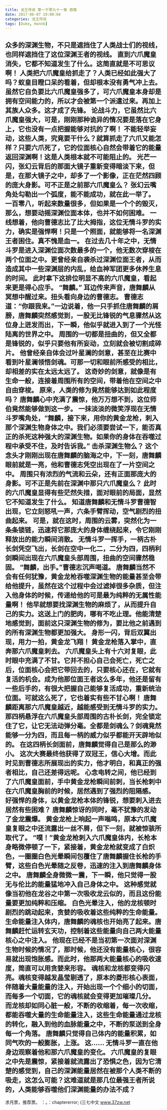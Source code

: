 ```yaml
---
title: 龙王传说 第一千零九十一章 吞噬
date: 2017-06-07 19:00:04
categories: 龙王传说
tags: [Duke, Hannb]
---
```


众多的深渊生物，不只是遮挡住了人类战士们的视线，也同样遮挡住了这位深渊王者的视线。
直到六爪魔皇消失，它都不知道发生了什么。这简直就是不可思议啊！
人类把六爪魔皇给抓走了？人类已经如此强大了吗？蚁皇目瞪口呆的看着，但却根本没有勇气冲上去。
虽然它自负要比六爪魔皇强多了，可六爪魔皇本身却是拥有空间能力的，所以才会被第一个派遣过来。再加上其族人众多。这才成了先锋。
论战斗力，它虽然比六爪魔皇强大，可是，刚刚那种诡异的情况要是落在它身上，它也没有一点把握能够对抗的了啊！
不能轻举妄动，这些人类，究竟要干什么？就算抓走了六爪又能怎样？只要六爪死了，它的位面核心自然会带着它的能量返回深渊啊！这是人类根本就不可能阻止的。
光芒一闪，张幻云背后的那面大镜子重新变得暗淡下来，但是，在那大镜子之中，却多了一个影像，正在茫然四顾的庞大身影。可不正是之前那六爪魔皇么？
张幻云嘴角处勾勒出一个弧度，能不能成功，就在此一举了。
一百零八，听起来数量很多，但如果是一个个的毁灭，那么，想要动摇深渊位面本体，也并不如何困难。
一线想着，他向曹德志比了比大拇指，这位无情斗罗的实力，确实是强悍啊！只是一个照面，就能够将一名深渊王者困住。真不愧是血一。
在过去几十年之中，无情斗罗是进入深渊位面次数最多的一个，他无数次穿梭在两个位面之中。更曾经亲自袭杀过深渊位面王者，从而造成其中一些深渊层的内乱，给血神军团更多休养生息的时间。
此时拿下这排位明显不高的六爪魔皇，看起来更是得心应手。
“舞麟。”
耳边传来声音，唐舞麟从冥想中醒过来。扭头看向身边的曹德志。
曹德志道：“你跟我来。”一边说着，他一只手抓住唐舞麟的肩膀，唐舞麟突然感觉到，一股无比锋锐的气息骤然从这位身上迸发而出，下一瞬，他似乎就进入到了一个光怪陆离的世界之中。
周围的一切都是扭曲的，但又全都是锋锐的，似乎只要他有所妄动，立刻就会被切割成碎片。
他曾经亲自体会过叶星澜的剑意，甚至在比赛中看到叶星澜领悟剑魂。可那一切和眼前所感受的相比，却相差的实在太远太远了。
这奇妙的剑意，就像是有生命一般，连接着周围所有的空间，带着他在空间之中自由穿梭。
原来，人类的修为竟然能够达到如此程度吗？
唐舞麟心中充满了震惊，他万万想不到，这位师伯竟然能够做到这一步。
一抹淡淡的微笑浮现在无情斗罗嘴角处，“舞麟，接下来，用你的黄金龙枪，刺入那个深渊生物身体之中。我们必须要尝试一下，能否真正的杀死这种强大的深渊生物。如果你的身体在吞噬过程中承受不住，及时告诉我。”
击杀深渊生物么？
这个念头才刚刚出现在唐舞麟的脑海之中，下一刻，唐舞麟眼前就是一亮，他和曹德志凭空出现在了一片空间之中。
周围只有浓烈的气流和云朵，还有正面那庞大的身影。可不正是先前在深渊中那只六爪魔皇么？
此时的六爪魔皇显得有些茫然失措，面对眼前的局面，显然它不知道发生了什么。
知道唐舞麟和无情斗罗曹德智出现，它立刻怒吼一声，六条手臂挥动，空气剧烈的扭曲起来。
可是，就在这时，周围的云雾，突然化为一条条锁链，迅速将它那庞大的身体缠绕起来，令它刚刚释放出的能力瞬间消散。
无情斗罗一挥手，一柄古朴长剑凭空飞出，长剑在空中一化二，二分为四，四柄利剑瞬间出现在六爪魔皇头部周围，扭曲的空间骤然稳固。
“舞麟，出手。”曹德志沉声喝道。
唐舞麟当然不会有任何犹豫，黄金龙枪吞噬深渊生物的能量甚至会带给他提升，虽然在这个过程中会过滤掉很多杂质，但注入他身体的时候，传递给他的可是最为纯粹的无属性能量啊！
他早就想要找深渊生物的麻烦了，从而提升自己的实力。这送上门的肥肉，哪有不吃止理。他能清楚地感觉到，面前这只深渊生物的修为，要比他之前遇到的所有深渊生物都更加强大。
身形一闪，背后双翼出现，用力一拍，黄金龙飞翔！
黄金龙枪落入掌中，直奔那六爪魔皇刺去。
六爪魔皇头上有十六对复眼，此时眼中充满了不甘。它并不担心自己会死亡，死亡之后，位面核心会把它带回去的，只要核心还在，它就有复活的机会。成为他那位面王者这么多年，他还是留有一些后手的，有很大把握自己能够复活成功，重新统治位面。可就这么死了，它也着实有些不甘心啊！
唐舞麟距离那六爪魔皇越近，越能感受到无情斗罗的实力。那四柄悬浮在六爪魔皇头部周围的古朴长剑，完全锁定住了它，让它无法动弹分毫。全都是剑魂么？剑魂竟然能够一分为四，而且每一柄的威力似乎都能开天辟地似的。
在这四柄长剑面前，唐舞麟觉得自己是那么的渺小。
这次大赛最终他获得了双冠王，信心大增。而此时见到曹德志所展现出的实力，他才明白，和真正的强者相比，自己还差得远呢。
心念电转之间，他已经到了六爪魔皇面前，手中黄金龙枪瞬间前刺，当长枪刺中在六爪魔皇胸前的时候，居然遇到了强烈的阻隔感。
好强悍的身体，以黄金龙枪本体的锋锐，想要刺入进去居然有些困难？
唐舞麟惊讶的同时，毫不犹豫的发动了金龙震爆。
黄金龙枪上响起一声嗡鸣，原本六爪魔皇复眼之中还流露出一丝不屑，但下一刻，就被惊骇所取代了。
“噗！”黄金龙枪刺入六爪魔皇体内，长枪本身略微停顿了一下，紧接着，黄金龙枪就变成了白炽色，一圈圈白色光晕瞬间包覆住了唐舞麟握住长枪的手臂，这些白色光晕随之反卷，迅速的注入到唐舞麟身体之中。
唐舞麟全身微微一震，下一瞬，他只觉得一股无与伦比的能量猛地冲入自己身体之中。
这种感觉就像当初他在龙谷之中第一次吸收龙云似的，而且这份能量要更加纯粹和压缩。
白色光晕注入，他的龙核顿时剧烈的跳动起来，贪婪的吸收着这些纯粹的生命能量。
生命能量注入体内，唐舞麟的魂核也开始亮了起来。唐舞麟赶忙运转玄天功，控制着这些能量向自己两大能量核心之中注入。
他现在已经不是当初第一次面对深渊生物时候的情况了，那时候，他还没有能量核心，很容易就出现饱胀感。而此时，他那两大能量核心的吸收速度，简直可以用贪婪来形容。
魂核和龙核都变得闪亮。魂核变得越发晶莹剔透了，原本的菱形核心表面，伴随着大量能量的注入，开始出现一个个细小的切面，而每多一个切面，它的魂核就会变得更加璀璨几分。
而龙核却如同心脏一般，不断的收缩着，每一次收缩，都能吞噬大量的生命能量注入，这些生命能量通过龙核的转化，融入到他的血脉能量之中，不断的泵送到全身每一个角落。
唐舞麟只觉得自己体内的能量积累，如同气吹的一般膨胀，上涨。
这……
无情斗罗一直在他身边观察着他和那六爪魔皇的变化。
六爪魔皇的复眼之中先是震惊，紧接着就流露出了恐惧之色，因为它清楚的感觉到，自己的深渊能量居然在被那个人类不断的吸走，这怎么可能？这难道就是那几位最强王者所说的，人类能够吞噬他们深渊能量的办法不成？
---------------------------
求月票，推荐票。
：。：chaptererror;
(三七中文 www.37zw.net